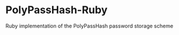 PolyPassHash-Ruby
=================

Ruby implementation of the PolyPassHash password storage scheme
